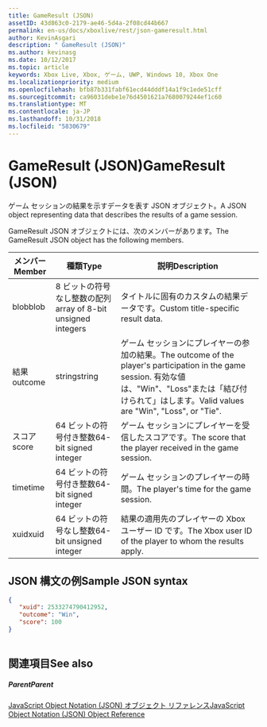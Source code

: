 ```yaml
---
title: GameResult (JSON)
assetID: 43d863c0-2179-ae46-5d4a-2f08cd44b667
permalink: en-us/docs/xboxlive/rest/json-gameresult.html
author: KevinAsgari
description: " GameResult (JSON)"
ms.author: kevinasg
ms.date: 10/12/2017
ms.topic: article
keywords: Xbox Live, Xbox, ゲーム, UWP, Windows 10, Xbox One
ms.localizationpriority: medium
ms.openlocfilehash: bfb87b331fabf61ecd44dddf14a1f9c1ede51cff
ms.sourcegitcommit: ca96031debe1e76d4501621a7680079244ef1c60
ms.translationtype: MT
ms.contentlocale: ja-JP
ms.lasthandoff: 10/31/2018
ms.locfileid: "5830679"
---
```

# <a name="gameresult-json"></a><span data-ttu-id="f1ac3-104">GameResult (JSON)</span><span class="sxs-lookup"><span data-stu-id="f1ac3-104">GameResult (JSON)</span></span>
<span data-ttu-id="f1ac3-105">ゲーム セッションの結果を示すデータを表す JSON オブジェクト。</span><span class="sxs-lookup"><span data-stu-id="f1ac3-105">A JSON object representing data that describes the results of a game session.</span></span> 
<a id="ID4EN"></a>

  
 
<span data-ttu-id="f1ac3-106">GameResult JSON オブジェクトには、次のメンバーがあります。</span><span class="sxs-lookup"><span data-stu-id="f1ac3-106">The GameResult JSON object has the following members.</span></span>
 
| <span data-ttu-id="f1ac3-107">メンバー</span><span class="sxs-lookup"><span data-stu-id="f1ac3-107">Member</span></span>| <span data-ttu-id="f1ac3-108">種類</span><span class="sxs-lookup"><span data-stu-id="f1ac3-108">Type</span></span>| <span data-ttu-id="f1ac3-109">説明</span><span class="sxs-lookup"><span data-stu-id="f1ac3-109">Description</span></span>| 
| --- | --- | --- | 
| <span data-ttu-id="f1ac3-110">blob</span><span class="sxs-lookup"><span data-stu-id="f1ac3-110">blob</span></span>| <span data-ttu-id="f1ac3-111">8 ビットの符号なし整数の配列</span><span class="sxs-lookup"><span data-stu-id="f1ac3-111">array of 8-bit unsigned integers</span></span>| <span data-ttu-id="f1ac3-112">タイトルに固有のカスタムの結果データです。</span><span class="sxs-lookup"><span data-stu-id="f1ac3-112">Custom title-specific result data.</span></span>| 
| <span data-ttu-id="f1ac3-113">結果</span><span class="sxs-lookup"><span data-stu-id="f1ac3-113">outcome</span></span>| <span data-ttu-id="f1ac3-114">string</span><span class="sxs-lookup"><span data-stu-id="f1ac3-114">string</span></span>| <span data-ttu-id="f1ac3-115">ゲーム セッションにプレイヤーの参加の結果。</span><span class="sxs-lookup"><span data-stu-id="f1ac3-115">The outcome of the player's participation in the game session.</span></span> <span data-ttu-id="f1ac3-116">有効な値は、"Win"、"Loss"または「結び付けられて」はします。</span><span class="sxs-lookup"><span data-stu-id="f1ac3-116">Valid values are "Win", "Loss", or "Tie".</span></span> | 
| <span data-ttu-id="f1ac3-117">スコア</span><span class="sxs-lookup"><span data-stu-id="f1ac3-117">score</span></span>| <span data-ttu-id="f1ac3-118">64 ビットの符号付き整数</span><span class="sxs-lookup"><span data-stu-id="f1ac3-118">64-bit signed integer</span></span>| <span data-ttu-id="f1ac3-119">ゲーム セッションにプレイヤーを受信したスコアです。</span><span class="sxs-lookup"><span data-stu-id="f1ac3-119">The score that the player received in the game session.</span></span>| 
| <span data-ttu-id="f1ac3-120">time</span><span class="sxs-lookup"><span data-stu-id="f1ac3-120">time</span></span>| <span data-ttu-id="f1ac3-121">64 ビットの符号付き整数</span><span class="sxs-lookup"><span data-stu-id="f1ac3-121">64-bit signed integer</span></span>| <span data-ttu-id="f1ac3-122">ゲーム セッションのプレイヤーの時間。</span><span class="sxs-lookup"><span data-stu-id="f1ac3-122">The player's time for the game session.</span></span>| 
| <span data-ttu-id="f1ac3-123">xuid</span><span class="sxs-lookup"><span data-stu-id="f1ac3-123">xuid</span></span>| <span data-ttu-id="f1ac3-124">64 ビットの符号なし整数</span><span class="sxs-lookup"><span data-stu-id="f1ac3-124">64-bit unsigned integer</span></span>| <span data-ttu-id="f1ac3-125">結果の適用先のプレイヤーの Xbox ユーザー ID です。</span><span class="sxs-lookup"><span data-stu-id="f1ac3-125">The Xbox user ID of the player to whom the results apply.</span></span>| 
  
<a id="ID4EPC"></a>

 
## <a name="sample-json-syntax"></a><span data-ttu-id="f1ac3-126">JSON 構文の例</span><span class="sxs-lookup"><span data-stu-id="f1ac3-126">Sample JSON syntax</span></span>
 

```json
{
   "xuid": 2533274790412952,
   "outcome": "Win",
   "score": 100
}
    
```

  
<a id="ID4EYC"></a>

 
## <a name="see-also"></a><span data-ttu-id="f1ac3-127">関連項目</span><span class="sxs-lookup"><span data-stu-id="f1ac3-127">See also</span></span>
 
<a id="ID4E1C"></a>

 
##### <a name="parent"></a><span data-ttu-id="f1ac3-128">Parent</span><span class="sxs-lookup"><span data-stu-id="f1ac3-128">Parent</span></span> 

[<span data-ttu-id="f1ac3-129">JavaScript Object Notation (JSON) オブジェクト リファレンス</span><span class="sxs-lookup"><span data-stu-id="f1ac3-129">JavaScript Object Notation (JSON) Object Reference</span></span>](atoc-xboxlivews-reference-json.md)

   